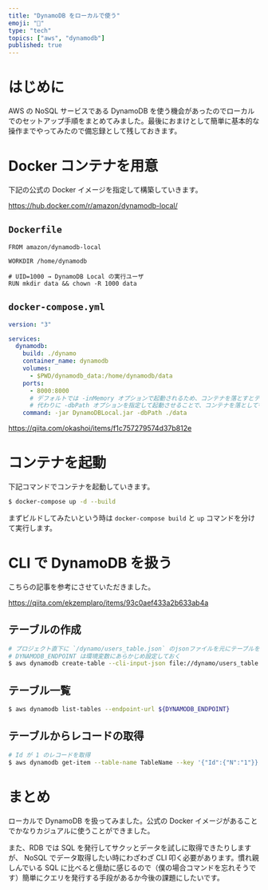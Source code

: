 ```yaml
---
title: "DynamoDB をローカルで使う"
emoji: "🐡"
type: "tech"
topics: ["aws", "dynamodb"]
published: true
---
```


# はじめに

AWS の NoSQL サービスである DynamoDB を使う機会があったのでローカルでのセットアップ手順をまとめてみました。最後におまけとして簡単に基本的な操作までやってみたので備忘録として残しておきます。

# Docker コンテナを用意

下記の公式の Docker イメージを指定して構築していきます。

https://hub.docker.com/r/amazon/dynamodb-local/

## `Dockerfile`

```Dockerfile:Dockerfile
FROM amazon/dynamodb-local

WORKDIR /home/dynamodb

# UID=1000 → DynamoDB Local の実行ユーザ
RUN mkdir data && chown -R 1000 data
```

## `docker-compose.yml`

```yaml:docker-compose.yml
version: "3"

services:
  dynamodb:
    build: ./dynamo
    container_name: dynamodb
    volumes:
      - $PWD/dynamodb_data:/home/dynamodb/data
    ports:
      - 8000:8000
      # デフォルトでは -inMemory オプションで起動されるため、コンテナを落とすとテーブル定義を含むデータがすべて消えてしまう。
      # 代わりに -dbPath オプションを指定して起動させることで、コンテナを落としてもデータを失わずに済む…らしい
    command: -jar DynamoDBLocal.jar -dbPath ./data
```

https://qiita.com/okashoi/items/f1c757279574d37b812e

# コンテナを起動

下記コマンドでコンテナを起動していきます。

```sh
$ docker-compose up -d --build
```

まずビルドしてみたいという時は `docker-compose build` と `up` コマンドを分けて実行します。

# CLI で DynamoDB を扱う

こちらの記事を参考にさせていただきました。

https://qiita.com/ekzemplaro/items/93c0aef433a2b633ab4a

## テーブルの作成

```sh
# プロジェクト直下に `/dynamo/users_table.json` のjsonファイルを元にテーブルを作成
# DYNAMODB_ENDPOINT は環境変数にあらかじめ設定しておく
$ aws dynamodb create-table --cli-input-json file://dynamo/users_table.json --endpoint-url ${DYNAMODB_ENDPOINT}
```

## テーブル一覧

```sh
$ aws dynamodb list-tables --endpoint-url ${DYNAMODB_ENDPOINT}
```

## テーブルからレコードの取得

```sh
# Id が 1 のレコードを取得
$ aws dynamodb get-item --table-name TableName --key '{"Id":{"N":"1"}}' --endpoint-url ${DYNAMODB_ENDPOINT}
```

# まとめ

ローカルで DynamoDB を扱ってみました。公式の Docker イメージがあることでかなりカジュアルに使うことができました。

また、RDB では SQL を発行してサクッとデータを試しに取得できたりしますが、 NoSQL でデータ取得したい時にわざわざ CLI 叩く必要があります。慣れ親しんでいる SQL に比べると億劫に感じるので（僕の場合コマンドを忘れそうです）簡単にクエリを発行する手段があるか今後の課題にしたいです。
